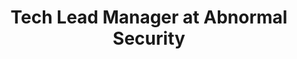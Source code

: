 ---
title: Tech Lead Manager at Abnormal Security
start_month: May 2023
end_month: Oct 2023
image: img/timeline/placeholder.svg
tags:
  - Career
  - Engineering
  - Management
summary: Led engineering and tech lead functions, delivering on a multi-million dollar product processing 15k+ QPS.
detailPage: 
---